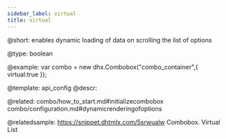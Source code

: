 ```yaml
---
sidebar_label: virtual
title: virtual
---          
```


@short: 
enables dynamic loading of data on scrolling the list of options




@type: boolean

@example: 
var combo = new dhx.Combobox("combo_container",{
    virtual:true
});


@template:	api_config
@descr: 


@related: combo/how_to_start.md#initializecombobox
combo/configuration.md#dynamicrenderingofoptions

@relatedsample: https://snippet.dhtmlx.com/5srwualw	Combobox. Virtual List